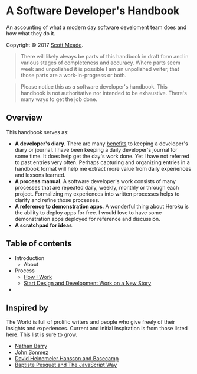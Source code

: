 # A Software Developer's Handbook

An accounting of what a modern day software develoment team does and how what they do it.

Copyright © 2017 [Scott Meade](https://twitter.com/smeade).

> There will likely always be parts of this handbook in draft form and in various stages of completeness and accuracy. Where parts seem week and unpolished it is possible I am an unpolished writer, that those parts are a work-in-progress or both.

> Please notice this as _a_ software developer's handbook. This handbook is not authoritative nor intended to be exhaustive. There's many ways to get the job done.

## Overview

This handbook serves as:

* **A developer's diary**. There are many [benefits](http://www.makeuseof.com/tag/become-better-coder-keeping-programming-journal/) to keeping a developer's diary or journal. I have been keeping a daily developer's journal for some time. It does help get the day's work done. Yet I have not referred to past entries very often. Perhaps capturing and organizing entries in a handbook format will help me extract more value from daily experiences and lessons learned.
* **A process manual**. A software developer's work consists of many processes that are repeated daily, weekly, monthly or through each project. Formalizing my experiences into written processes helps to clarify and refine those processes.
* **A reference to demonstration apps**. A wonderful thing about Heroku is the ability to deploy apps for free. I would love to have some demonstration apps deployed for reference and discussion.
* **A scratchpad for ideas**. 

## Table of contents

* Introduction
  * About
* Process
  * [How I Work](process/howiwork.md)
  * [Start Design and Development Work on a New Story](process/startastory.md)
* 
  
## Inspired by
The World is full of prolific writers and people who give freely of their insights and experiences. Current and initial inspiration is from those listed here. This list is sure to grow.

* [Nathan Barry](http://nathanbarry.com/)
* [John Sonmez](https://twitter.com/jsonmez)
* [David Heinemeier Hansson and Basecamp](https://github.com/basecamp/handbook)
* [Baptiste Pesquet and The JavaScript Way](https://github.com/bpesquet/thejsway)
